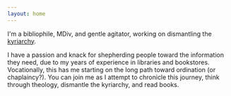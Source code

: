 ```yaml
---
layout: home
---
```


I'm a bibliophile, MDiv, and gentle agitator, working on dismantling the [kyriarchy](https://sdrp.me/2018/01/03/kyriarchy/).

I have a passion and knack for shepherding people toward the information they need, due to my years of experience in libraries and bookstores. Vocationally, this has me starting on the long path toward ordination (or chaplaincy?). You can join me as I attempt to chronicle this journey, think through theology, dismantle the kyriarchy, and read books.
